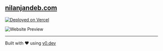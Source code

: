 ## [nilanjandeb.com](https://nilanjandeb.com)

[![Deployed on Vercel](https://img.shields.io/badge/Deployed%20on-Vercel-black?style=for-the-badge&logo=vercel)](https://vercel.com/nilanjan-debs-projects/nilanjandebcom)

![Website Preview](https://i.postimg.cc/bYg38dWP/nilanjandeb-com.png)

---

Built with ❤️ using [v0.dev](https://v0.dev)
